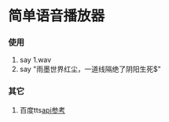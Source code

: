 # 简单语音播放器

### 使用
1. say 1.wav
2. say "雨墨世界红尘，一道线隔绝了阴阳生死$"

### 其它
1. 百度tts[api参考](https://ai.baidu.com/ai-doc/SPEECH/Qk38y8lrl)